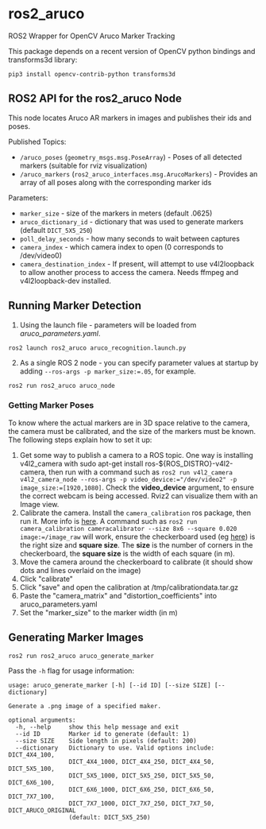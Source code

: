 # ros2_aruco

ROS2 Wrapper for OpenCV Aruco Marker Tracking

This package depends on a recent version of OpenCV python bindings and transforms3d library:

```
pip3 install opencv-contrib-python transforms3d
```

## ROS2 API for the ros2_aruco Node

This node locates Aruco AR markers in images and publishes their ids and poses.

Published Topics:
* `/aruco_poses` (`geometry_msgs.msg.PoseArray`) - Poses of all detected markers (suitable for rviz visualization)
* `/aruco_markers` (`ros2_aruco_interfaces.msg.ArucoMarkers`) - Provides an array of all poses along with the corresponding marker ids

Parameters:
* `marker_size` - size of the markers in meters (default .0625)
* `aruco_dictionary_id` - dictionary that was used to generate markers (default `DICT_5X5_250`)
* `poll_delay_seconds` - how many seconds to wait between captures
* `camera_index` - which camera index to open (0 corresponds to /dev/video0)
* `camera_destination_index` - If present, will attempt to use v4l2loopback 
                                to allow another process to access the camera.
                                Needs ffmpeg and v4l2loopback-dev installed.

## Running Marker Detection

1. Using the launch file - parameters will be loaded from _aruco\_parameters.yaml_.
```
ros2 launch ros2_aruco aruco_recognition.launch.py
```
2. As a single ROS 2 node - you can specify parameter values at startup by adding `--ros-args -p marker_size:=.05`, for example.
```
ros2 run ros2_aruco aruco_node
```

### Getting Marker Poses
To know where the actual markers are in 3D space relative to the camera, the camera
must be calibrated, and the size of the markers must be known. The following steps
explain how to set it up:

1. Get some way to publish a camera to a ROS topic.
One way is installing v4l2_camera with sudo apt-get install ros-${ROS_DISTRO}-v4l2-camera, then 
run with a command such as `ros2 run v4l2_camera v4l2_camera_node --ros-args -p video_device:="/dev/video2" -p image_size:=[1920,1080]`.
Check the **video_device** argument, to ensure the correct webcam is being accessed. Rviz2 can visualize them with an Image view.
2. Calibrate the camera. Install the `camera_calibration` ros package, then run it. More info is [here](https://docs.ros.org/en/rolling/p/camera_calibration/).
A command such as `ros2 run camera_calibration cameracalibrator --size 8x6 --square 0.020 image:=/image_raw` will work, ensure
the checkerboard used (eg [here](https://markhedleyjones.com/projects/calibration-checkerboard-collection)) is the right size and 
**square size**. The **size** is the number of corners in the checkerboard, the **square size** is the width of each square (in m). 
3. Move the camera around the checkerboard to calibrate (it should show dots and lines overlaid on the image)
4. Click "calibrate"
5. Click "save" and open the calibration at /tmp/calibrationdata.tar.gz
6. Paste the "camera_matrix" and "distortion_coefficients" into aruco_parameters.yaml
7. Set the "marker_size" to the marker width (in m)

## Generating Marker Images

```
ros2 run ros2_aruco aruco_generate_marker
```

Pass the `-h` flag for usage information: 

```
usage: aruco_generate_marker [-h] [--id ID] [--size SIZE] [--dictionary]

Generate a .png image of a specified maker.

optional arguments:
  -h, --help     show this help message and exit
  --id ID        Marker id to generate (default: 1)
  --size SIZE    Side length in pixels (default: 200)
  --dictionary   Dictionary to use. Valid options include: DICT_4X4_100,
                 DICT_4X4_1000, DICT_4X4_250, DICT_4X4_50, DICT_5X5_100,
                 DICT_5X5_1000, DICT_5X5_250, DICT_5X5_50, DICT_6X6_100,
                 DICT_6X6_1000, DICT_6X6_250, DICT_6X6_50, DICT_7X7_100,
                 DICT_7X7_1000, DICT_7X7_250, DICT_7X7_50, DICT_ARUCO_ORIGINAL
                 (default: DICT_5X5_250)
```
